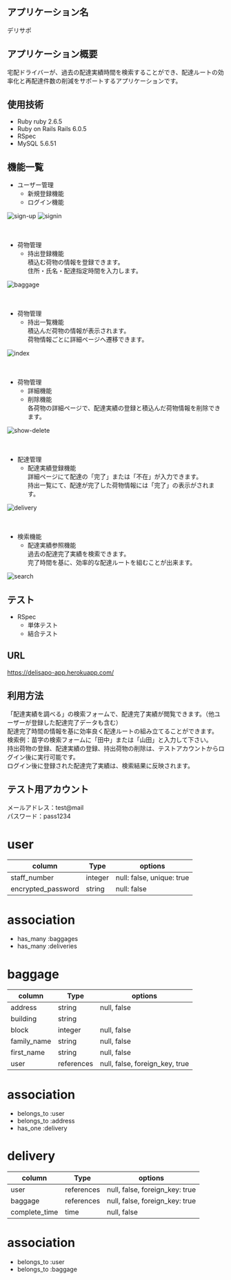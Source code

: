 ## アプリケーション名
デリサポ

## アプリケーション概要
宅配ドライバーが、過去の配達実績時間を検索することができ、配達ルートの効率化と再配達件数の削減をサポートするアプリケーションです。

## 使用技術
- Ruby ruby 2.6.5
- Ruby on Rails Rails 6.0.5
- RSpec
- MySQL 5.6.51

## 機能一覧
- ユーザー管理
  - 新規登録機能
  - ログイン機能

![sign-up](https://user-images.githubusercontent.com/103634772/173171108-2edd45b3-7a37-4585-a5c6-ff74a097ece8.gif)
![signin](https://user-images.githubusercontent.com/103634772/173171115-bb986367-9c8a-4aa6-b62d-3668b8829a82.gif)  
<br>
<br>

- 荷物管理
  - 持出登録機能  
  積込む荷物の情報を登録できます。  
  住所・氏名・配達指定時間を入力します。

![baggage](https://user-images.githubusercontent.com/103634772/173171129-6e8d770f-3a18-4d6c-a53d-2862541e105e.gif)  
<br>
<br>

- 荷物管理
  - 持出一覧機能  
  積込んだ荷物の情報が表示されます。  
  荷物情報ごとに詳細ページへ遷移できます。  

![index](https://user-images.githubusercontent.com/103634772/173171130-977427b9-f19f-4f9e-9cf5-3d1b55895f21.gif)  
<br>
<br>

- 荷物管理
  - 詳細機能
  - 削除機能  
  各荷物の詳細ページで、配達実績の登録と積込んだ荷物情報を削除できます。

![show-delete](https://user-images.githubusercontent.com/103634772/173171133-4b5fe4e5-a542-48c6-a7af-1aceb93f12fc.gif)  
<br>
<br>

- 配達管理
  - 配達実績登録機能  
  詳細ページにて配達の「完了」または「不在」が入力できます。  
  持出一覧にて、配達が完了した荷物情報には「完了」の表示がされます。  

![delivery](https://user-images.githubusercontent.com/103634772/173171138-dfc240f1-5ee9-42ef-a0b5-bff2d9a01423.gif)  
<br>
<br>

- 検索機能
  - 配達実績参照機能  
  過去の配達完了実績を検索できます。  
  完了時間を基に、効率的な配達ルートを組むことが出来ます。

![search](https://user-images.githubusercontent.com/103634772/173171149-08a3c54f-c18e-4c97-bd73-4aec24a26f59.gif)  

## テスト
- RSpec
  - 単体テスト
  - 結合テスト

## URL
https://delisapo-app.herokuapp.com/

## 利用方法
「配達実績を調べる」の検索フォームで、配達完了実績が閲覧できます。（他ユーザーが登録した配達完了データも含む）  
配達完了時間の情報を基に効率良く配達ルートの組み立てることができます。  
検索例：苗字の検索フォームに「田中」または「山田」と入力して下さい。  
持出荷物の登録、配達実績の登録、持出荷物の削除は、テストアカウントからログイン後に実行可能です。  
ログイン後に登録された配達完了実績は、検索結果に反映されます。

## テスト用アカウント
メールアドレス：test@mail  
パスワード：pass1234


# user
| column              | Type    | options                    |
| ------------------- | ------- | -------------------------- |
| staff_number        | integer | null: false, unique: true  |
| encrypted_password  | string  | null: false                |
# association
- has_many :baggages
- has_many :deliveries


# baggage
| column      | Type        | options                         |
| ----------- | ----------- | ------------------------------- |
| address     | string      | null, false                     |
| building    | string      |                                 |
| block       | integer     | null, false                     |
| family_name | string      | null, false                     |
| first_name  | string      | null, false                     |
| user        | references  | null, false, foreign_key, true  |
# association
- belongs_to :user
- belongs_to :address
- has_one :delivery

# delivery
| column        | Type        | options                         |
| ------------- | ----------- | ------------------------------- |
| user          | references  | null, false, foreign_key: true  |
| baggage       | references  | null, false, foreign_key: true  |
| complete_time | time        | null, false                     |
# association
- belongs_to :user
- belongs_to :baggage
